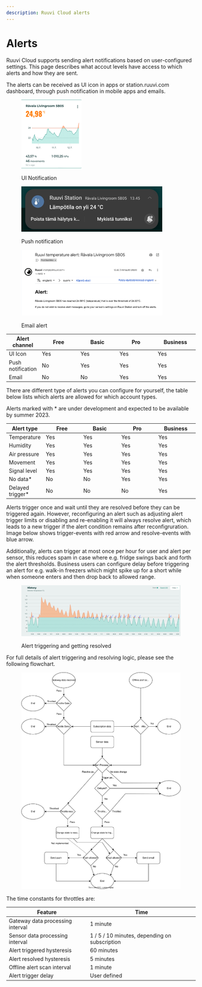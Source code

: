 ```yaml
---
description: Ruuvi Cloud alerts
---
```


# Alerts

Ruuvi Cloud supports sending alert notifications based on user-configured settings. This page describes what accout levels have access to which alerts and how they are sent.&#x20;

The alerts can be received as UI icon in apps or station.ruuvi.com dashboard, through push notification in mobile apps and emails.&#x20;

<div align="left">

<figure><img src="../../.gitbook/assets/Näyttökuva 2023-7-12 kello 13.43.02.png" alt="" width="160"><figcaption><p>UI Notification</p></figcaption></figure>

</div>

<div align="left">

<figure><img src="../../.gitbook/assets/image (3).png" alt="" width="375"><figcaption><p>Push notification</p></figcaption></figure>

</div>

<div align="left">

<figure><img src="../../.gitbook/assets/Näyttökuva 2023-7-12 kello 13.47.00.png" alt="" width="375"><figcaption><p>Email alert</p></figcaption></figure>

</div>

<table><thead><tr><th>Alert channel</th><th width="100">Free</th><th width="100">Basic</th><th width="100">Pro</th><th width="100">Business</th></tr></thead><tbody><tr><td>UI Icon</td><td>Yes</td><td>Yes</td><td>Yes</td><td>Yes</td></tr><tr><td>Push notification</td><td>No</td><td>Yes</td><td>Yes</td><td>Yes</td></tr><tr><td>Email</td><td>No</td><td>No</td><td>Yes</td><td>Yes</td></tr></tbody></table>

There are different type of alerts you can configure for yourself, the table below lists which alerts are allowed for which account types.&#x20;

Alerts marked with \* are under development and expected to be available by summer 2023.&#x20;

<table><thead><tr><th>Alert type</th><th width="100">Free</th><th width="100">Basic</th><th width="100">Pro</th><th width="100">Business</th></tr></thead><tbody><tr><td>Temperature</td><td>Yes</td><td>Yes</td><td>Yes</td><td>Yes</td></tr><tr><td>Humidity</td><td>Yes</td><td>Yes</td><td>Yes</td><td>Yes</td></tr><tr><td>Air pressure</td><td>Yes</td><td>Yes</td><td>Yes</td><td>Yes</td></tr><tr><td>Movement</td><td>Yes</td><td>Yes</td><td>Yes</td><td>Yes</td></tr><tr><td>Signal level</td><td>Yes</td><td>Yes</td><td>Yes</td><td>Yes</td></tr><tr><td>No data*</td><td>No</td><td>No</td><td>Yes</td><td>Yes</td></tr><tr><td>Delayed trigger*</td><td>No</td><td>No</td><td>No</td><td>Yes</td></tr></tbody></table>

Alerts trigger once and wait until they are resolved before they can be triggered again. However, reconfiguring an alert such as adjusting alert trigger limits or disabling and re-enabling it will always resolve alert, which leads to a new trigger if the alert condition remains after reconfigruration. Image below shows trigger-events with red arrow and resolve-events with blue arrow.&#x20;

Additionally, alerts can trigger at most once per hour for user and alert per sensor, this reduces spam in case where e.g. fridge swings back and forth the alert thresholds. Business users can configure delay before triggering an alert for e.g. walk-in freezers which might spike up for a short while when someone enters and then drop back to allowed range.&#x20;

<figure><img src="../../.gitbook/assets/alert trigger resolve.png" alt=""><figcaption><p>Alert triggering and getting resolved</p></figcaption></figure>

For full details of alert triggering and resolving logic, please see the following flowchart.



<figure><img src="../../.gitbook/assets/alertflow.drawio-2.svg" alt=""><figcaption></figcaption></figure>

The time constants for throttles are:&#x20;



| Feature                          | Time                                          |
| -------------------------------- | --------------------------------------------- |
| Gateway data processing interval | 1 minute                                      |
| Sensor data processing interval  | 1 / 5 / 10 minutes, depending on subscription |
| Alert triggered hysteresis       | 60 minutes                                    |
| Alert resolved hysteresis        | 5 minutes                                     |
| Offline alert scan interval      | 1 minute                                      |
| Alert trigger delay              | User defined                                  |
